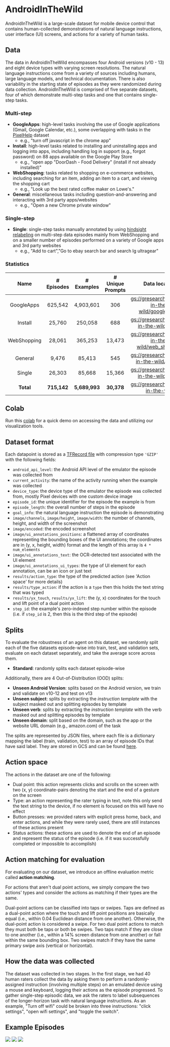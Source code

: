# AndroidInTheWild

AndroidInTheWild is a large-scale dataset for mobile device control that
contains human-collected demonstrations of natural language instructions, user
interface (UI) screens, and actions for a variety of human tasks.

## Data

The data in AndroidInTheWild encompasses four Android versions (v10 - 13) and
eight device types with varying screen resolutions. The natural language
instructions come from a variety of sources including humans, large language
models, and technical documentation. There is also variability in the starting
state of episodes as they were randomized during data collection.
AndroidInTheWild is comprised of five separate datasets, four of which
demonstrate multi-step tasks and one that contains single-step tasks.

### Multi-step

*   **GoogleApps**: high-level tasks involving the use of Google applications
    (Gmail, Google Calendar, etc.), some overlapping with tasks in the
    [PixelHelp](https://arxiv.org/abs/2005.03776) dataset
    -   e.g., "turn off javascript in the chrome app"
*   **Install**: high-level tasks related to installing and uninstalling apps
    and logging into apps, including handling log in support (e.g., forgot
    password) on 88 apps available on the Google Play Store
    -   e.g., "open app "DoorDash - Food Delivery" (install if not already
        installed)"
*   **WebShopping**: tasks related to shopping on e-commerce websites, including
    searching for an item, adding an item to a cart, and viewing the shopping
    cart
    -   e.g., "Look up the best rated coffee maker on Lowe's."
*   **General**: miscellaneous tasks including question-and-answering and
    interacting with 3rd party apps/websites
    -   e.g., "Open a new Chrome private window"

### Single-step

*   **Single**: single-step tasks manually annotated by using
    [hindsight relabeling](https://arxiv.org/abs/2005.07648) on multi-step data
    episodes mainly from WebShopping and on a smaller number of episodes
    performed on a variety of Google apps and 3rd party websites
    -   e.g., "Add to cart","Go to ebay search bar and search lg ultragear"

### Statistics

<center>

Name        | # Episodes  | # Examples    | # Unique Prompts | Data location
:---------: | :---------: | :-----------: | :--------------: | :-----------:
GoogleApps  | 625,542     | 4,903,601     | 306              | [gs://gresearch/android-in-the-wild/google_apps](https://console.cloud.google.com/storage/browser/gresearch/android-in-the-wild/google_apps)
Install     | 25,760      | 250,058       | 688              | [gs://gresearch/android-in-the-wild/install](https://console.cloud.google.com/storage/browser/gresearch/android-in-the-wild/install)
WebShopping | 28,061      | 365,253       | 13,473           | [gs://gresearch/android-in-the-wild/web_shopping](https://console.cloud.google.com/storage/browser/gresearch/android-in-the-wild/web_shopping)
General     | 9,476       | 85,413        | 545              | [gs://gresearch/android-in-the-wild/general](https://console.cloud.google.com/storage/browser/gresearch/android-in-the-wild/general)
Single      | 26,303      | 85,668        | 15,366           | [gs://gresearch/android-in-the-wild/single](https://console.cloud.google.com/storage/browser/gresearch/android-in-the-wild/single)
**Total**   | **715,142** | **5,689,993** | **30,378**       | [gs://gresearch/android-in-the-wild](https://console.cloud.google.com/storage/browser/gresearch/android-in-the-wild/)

</center>

## Colab

Run this [colab](https://github.com/google-research/google-research/blob/master/android_in_the_wild/demo.ipynb)
for a quick demo on accessing the data and utilizing our visualization tools.

## Dataset format

Each datapoint is stored as a
[TFRecord file](https://www.tensorflow.org/tutorials/load_data/tfrecord#reading_a_tfrecord_file_2)
with compression type `'GZIP'` with the following fields:

*   `android_api_level`: the Android API level of the emulator the episode was
    collected from
*   `current_activity`: the name of the activity running when the example was
    collected
*   `device_type`: the device type of the emulator the episode was collected
    from, mostly Pixel devices with one custom device image
*   `episode_id`: the unique identifier for the episode the example is from
*   `episode_length`: the overall number of steps in the episode
*   `goal_info`: the natural language instruction the episode is demonstrating
*   `image/channels`, `image/height`, `image/width`: the number of channels,
    height, and width of the screenshot
*   `image/encoded`: the encoded screenshot
*   `image/ui_annotations_positions`: a flattened array of coordinates
    representing the bounding boxes of the UI annotations; the coordinates are
    in (y, x, height, width) format and the length of this array is `4 *
    num_elements`
*   `image/ui_annotations_text`: the OCR-detected text associated with the UI
    element
*   `image/ui_annotations_ui_types`: the type of UI element for each annotation,
    can be an icon or just text
*   `results/action_type`: the type of the predicted action (see 'Action space'
    for more details)
*   `results/type_action`: if the action is a `type` then this holds the text
    string that was typed
*   `results/yx_touch`, `results/yx_lift`: the (y, x) coordinates for the touch
    and lift point of a dual point action
*   `step_id`: the example's zero-indexed step number within the episode (i.e.
    if `step_id` is 2, then this is the third step of the episode)

## Splits

To evaluate the robustness of an agent on this dataset, we randomly split each
of the five datasets episode-wise into train, test, and validation sets,
evaluate on each dataset separately, and take the average score across them.

*   **Standard**: randomly splits each dataset episode-wise

Additionally, there are 4 Out-of-Distribution (OOD) splits:

*   **Unseen Android Version**: splits based on the Android version, we train
    and validate on v10-12 and test on v13
*   **Unseen subject**: splits by extracting the *instruction template* with the
    subject masked out and splitting episodes by template
*   **Unseen verb**: splits by extracting the *instruction template* with the
    verb masked out and splitting episodes by template
*   **Unseen domain**: split based on the domain, such as the app or the website
    URL domain (e.g., amazon.com) of the task

The splits are represented by JSON files, where each file is a dictionary
mapping the label (train, validation, test) to an array of episode IDs that have
said label. They are stored in GCS and can be found
[here](https://console.cloud.google.com/storage/browser/gresearch/android-in-the-wild/splits).

## Action space

The actions in the dataset are one of the following:

*   Dual point: this action represents clicks and scrolls on the screen with two
    (x, y) coordinate-pairs denoting the start and the end of a gesture on the
    screen
*   Type: an action representing the rater typing in text, note this only send
    the text string to the device, if no element is focused on this will have no
    effect
*   Button presses: we provided raters with explicit press home, back, and enter
    actions, and while they were rarely used, there are still instances of these
    actions present
*   Status actions: these actions are used to denote the end of an episode and
    represent the status of the episode (i.e. if it was successfully completed
    or impossible to accomplish)

## Action matching for evaluation

For evaluating on our dataset, we introduce an offline evaluation metric called
**action matching**.

For actions that aren't dual point actions, we simply compare the two actions'
types and consider the actions as matching if their types are the same.

Dual-point actions can be classified into taps or swipes. Taps are defined as a
dual-point action where the touch and lift point positions are basically equal
(i.e., within 0.04 Euclidean distance from one another). Otherwise, the
dual-point action is considered a swipe. For two dual point actions to match
they must both be taps or both be swipes. Two taps match if they are close to
one another (i.e., within a 14% screen distance from one another) or fall within
the same bounding box. Two swipes match if they have the same primary swipe axis
(vertical or horizontal).

## How the data was collected

The dataset was collected in two stages. In the first stage, we had 40 human
raters collect the data by asking them to perform a randomly-assigned
instruction (involving multiple steps) on an emulated device using a mouse and
keyboard, logging their actions as the episode progressed. To gather single-step
episodic data, we ask the raters to label subsequences of the longer-horizon
task with natural language instructions. As an example, "Turn off wifi" could be
broken into three instructions: "click settings", "open wifi settings", and
"toggle the switch".

## Example Episodes

![](img/ex0.png)
![](img/ex1.png)
![](img/ex2.png)